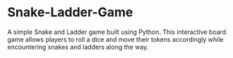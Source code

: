 # Snake-Ladder-Game
A simple Snake and Ladder game built using Python. This interactive board game allows players to roll a dice and move their tokens accordingly while encountering snakes and ladders along the way.
